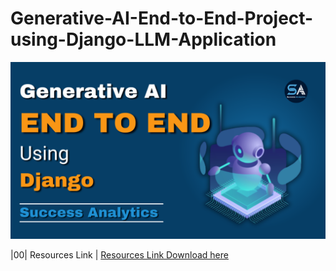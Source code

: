# Generative-AI-End-to-End-Project-using-Django-LLM-Application

<img src ="https://github.com/Shivan118/Generative-AI-End-to-End-Project-using-Django-LLM-Application/blob/main/NewThumbnail%20(2).png" alt="MLBC">

|00| Resources Link | [Resources Link Download here](https://successanalytics.graphy.com/courses/Generative-AI-End-to-End-Project-using-Django-657d7655e4b06e651c7d5cbe)
